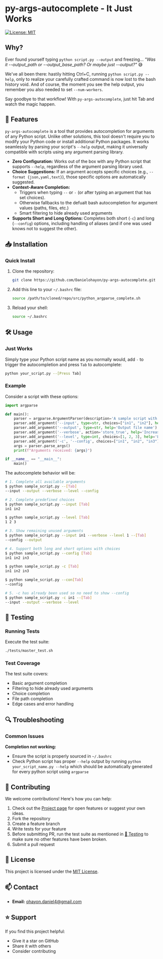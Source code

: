 # py-args-autocomplete - It Just Works
[![License: MIT](https://img.shields.io/badge/License-MIT-blue.svg)](https://opensource.org/licenses/MIT)

## Why?
Ever found yourself typing `python script.py --output` and freezing... *"Was it --output_path or --output_base_path? Or maybe just --output?"* 😅

We've all been there: hastily hitting Ctrl+C, running `python script.py --help`, only to realize your carefully crafted command is now lost to the bash history void. And of course, the moment you see the help output, you remember you also needed to set `--num-workers`.

Say goodbye to that workflow! With `py-args-autocomplete`, just hit Tab and watch the magic happen. 


## 🚀 Features

`py-args-autocomplete` is a tool that provides autocompletion for arguments of any Python script. Unlike other solutions, this tool doesn't require you to modify your Python code or install additional Python packages. It works seamlessly by parsing your script's `--help` output, making it universally compatible with scripts using any argument parsing library.

- **Zero Configuration:** Works out of the box with any Python script that supports `--help`, regardless of the argument parsing library used.
- **Choice Suggestions:** If an argument accepts specific choices (e.g., `--format {json,yaml,text}`), those specific options are automatically suggested.
- **Context-Aware Completion:**
  - Triggers when typing `--` or `-` (or after typing an argument that has set choices).
  - Otherwise fallbacks to the defualt bash autocompletion for argument values (paths, files, etc.)
  - Smart filtering to hide already used arguments
- **Supports Short and Long Options:** Completes both short (`-c`) and long (`--config`) options, including handling of aliases (and if one was used knows not to suggest the other).

## 📥 Installation

### Quick Install
1. Clone the repository:
   ```bash
   git clone https://github.com/Danielohayon/py-args-autocomplete.git
   ```
2. Add this line to your `~/.bashrc` file:
   ```bash
   source /path/to/cloned/repo/src/python_argparse_complete.sh
   ```
3. Reload your shell:
   ```bash
   source ~/.bashrc
    ```

## 🛠 Usage

### Just Works
Simply type your Python script name as you normally would, add `-` to trigger the autocompletion and press `Tab` to autocomplete:
```bash
python your_script.py --[Press Tab]
```
### Example

Consider a script with these options:
```python
import argparse

def main():
    parser = argparse.ArgumentParser(description='A sample script with arguments.')
    parser.add_argument('--input', type=str, choices=["in1", "in2"], help='Input file name')
    parser.add_argument('--output', type=str, help='Output file name')
    parser.add_argument('--verbose', action='store_true', help='Increase output verbosity')
    parser.add_argument('--level', type=int, choices=[1, 2, 3], help='Level of operation')
    parser.add_argument('-c', '--config', choices=["in1", "in2", "in3"], help='Path to configuration file')
    args = parser.parse_args()
    print(f"Arguments received: {args}")

if __name__ == "__main__":
    main()
```


The autocomplete behavior will be:
```bash
# 1. Complete all available arguments
$ python sample_script.py --[Tab]
--input --output --verbose --level --config

# 2. Complete predefined choices
$ python sample_script.py --input [Tab]
in1 in2

$ python sample_script.py --level [Tab]
1 2 3

# 3. Show remaining unused arguments 
$ python sample_script.py --input in1 --verbose --level 1 --[Tab]
--config --output  

# 4. Support both long and short options with choices
$ python sample_script.py --config [Tab]
in1 in2 in3

$ python sample_script.py -c [Tab]
in1 in2 in3

$ python sample_script.py --con[Tab]
--config

# 5. -c has already been used so no need to show --config
$ python sample_script.py -c in1 --[Tab]
--input --output --verbose --level 
```

## 🧪 Testing

### Running Tests
Execute the test suite:
```bash
./tests/master_test.sh
```

### Test Coverage
The test suite covers:
- Basic argument completion
- Filtering to hide already used arguments
- Choice completion
- File path completion
- Edge cases and error handling

## 🔍 Troubleshooting

### Common Issues
**Completion not working:**
- Ensure the script is properly sourced in `~/.bashrc`
- Check Python script has proper `--help` output by running `python your_script_name.py --help` which should be automatically generated for every python script using `argparse`

## 🤝 Contributing

We welcome contributions! Here's how you can help:

1. Check out the [Project page](https://github.com/users/Danielohayon/projects/1) for open features or suggest your own ideas.
2. Fork the repository
3. Create a feature branch
4. Write tests for your feature
5. Before submitting PR, run the test suite as mentioned in [🧪 Testing](#-testing) to make sure no other features have been broken.
6. Submit a pull request

## 📄 License

This project is licensed under the [MIT License](LICENSE).

## 📫 Contact

- **Email:** [ohayon.daniel4@gmail.com](mailto:ohayon.daniel4@gmail.com)

## ⭐️ Support

If you find this project helpful:
- Give it a star on GitHub
- Share it with others
- Consider contributing



